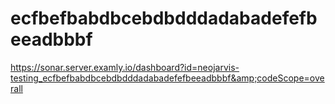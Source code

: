 # ecfbefbabdbcebdbdddadabadefefbeeadbbbf
https://sonar.server.examly.io/dashboard?id=neojarvis-testing_ecfbefbabdbcebdbdddadabadefefbeeadbbbf&amp;codeScope=overall
